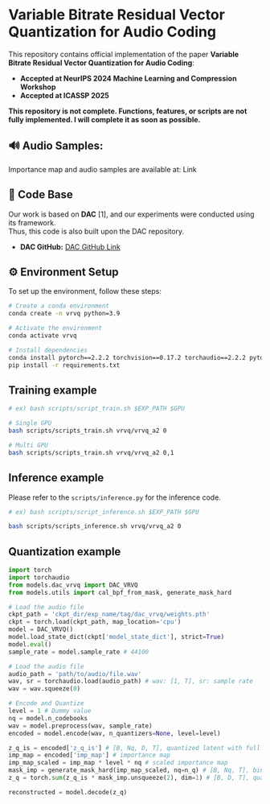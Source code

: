 # Variable Bitrate Residual Vector Quantization for Audio Coding

This repository contains official implementation of the paper **Variable Bitrate Residual Vector Quantization for Audio Coding**:  
- **Accepted at NeurIPS 2024 Machine Learning and Compression Workshop** 
- **Accepted at ICASSP 2025**  

**This repository is not complete. Functions, features, or scripts are not fully implemented. I will complete it as soon as possible.**


## 🔊 Audio Samples: 
Importance map and audio samples are available at: Link

## 📌 Code Base  
Our work is based on **DAC** [1], and our experiments were conducted using its framework.  
Thus, this code is also built upon the DAC repository.  
- **DAC GitHub:** [DAC GitHub Link](#)  

## ⚙️ Environment Setup  
To set up the environment, follow these steps:  

```bash
# Create a conda environment
conda create -n vrvq python=3.9

# Activate the environment
conda activate vrvq

# Install dependencies
conda install pytorch==2.2.2 torchvision==0.17.2 torchaudio==2.2.2 pytorch-cuda=11.8 -c pytorch -c nvidia  ## We used this command for PyTorch install
pip install -r requirements.txt
```

## Training example
```bash
# ex) bash scripts/script_train.sh $EXP_PATH $GPU

# Single GPU
bash scripts/scripts_train.sh vrvq/vrvq_a2 0

# Multi GPU
bash scripts/scripts_train.sh vrvq/vrvq_a2 0,1
```

## Inference example
Please refer to the `scripts/inference.py` for the inference code.

```bash
# ex) bash scripts/script_inference.sh $EXP_PATH $GPU

bash scripts/scripts_inference.sh vrvq/vrvq_a2 0
```

## Quantization example
```python
import torch
import torchaudio
from models.dac_vrvq import DAC_VRVQ
from models.utils import cal_bpf_from_mask, generate_mask_hard

# Load the audio file
ckpt_path = 'ckpt_dir/exp_name/tag/dac_vrvq/weights.pth'
ckpt = torch.load(ckpt_path, map_location='cpu')
model = DAC_VRVQ()
model.load_state_dict(ckpt['model_state_dict'], strict=True)
model.eval()
sample_rate = model.sample_rate # 44100

# Load the audio file
audio_path = 'path/to/audio/file.wav'
wav, sr = torchaudio.load(audio_path) # wav: [1, T], sr: sample rate
wav = wav.squeeze(0)

# Encode and Quantize
level = 1 # Dummy value
nq = model.n_codebooks
wav = model.preprocess(wav, sample_rate)
encoded = model.encode(wav, n_quantizers=None, level=level)

z_q_is = encoded['z_q_is'] # [B, Nq, D, T], quantized latent with full number of quantizers
imp_map = encoded['imp_map'] # importance map
imp_map_scaled = imp_map * level * nq # scaled importance map
mask_imp = generate_mask_hard(imp_map_scaled, nq=n_q) # [B, Nq, T], binary mask
z_q = torch.sum(z_q_is * mask_imp.unsqueeze(2), dim=1) # [B, D, T], quantized latent with

reconstructed = model.decode(z_q)
```
